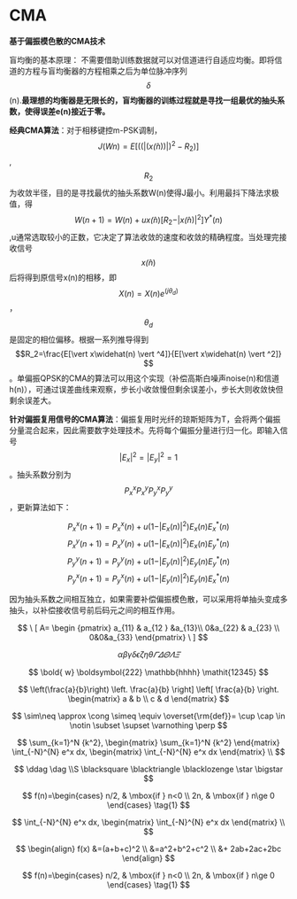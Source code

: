 # CMA

**基于偏振模色散的CMA技术**

盲均衡的基本原理： 不需要借助训练数据就可以对信道进行自适应均衡。即将信道的方程与盲均衡器的方程相乘之后为单位脉冲序列$$ \delta$$\(n\).**最理想的均衡器是无限长的，盲均衡器的训练过程就是寻找一组最优的抽头系数，使得误差e\(n\)接近于零。**

**经典CMA算法**：对于相移键控m-PSK调制，$$J(Wn)=E[((\vert (x\widehat(n)) \vert)^2-R_2)]$$,$$R_2$$为收敛半径，目的是寻找最优的抽头系数W\(n\)使得J最小。利用最抖下降法求极值，得$$ W(n+1)=W(n)+ux\widehat(n)[R_2-\vert x\widehat(n) \vert^2]Y^*(n) $$,u通常选取较小的正数，它决定了算法收敛的速度和收敛的精确程度。当处理完接收信号$$x\widehat(n)$$后将得到原信号x\(n\)的相移，即$$X(n)=X(n)e^(j \theta_d)$$，$$\theta_d$$是固定的相位偏移。根据一系列推导得到$$R_2=\frac{E[\vert x\widehat(n) \vert ^4]}{E[\vert x\widehat(n) \vert ^2]} $$。单偏振QPSK的CMA的算法可以用这个实现（补偿高斯白噪声noise\(n\)和信道h\(n\)），可通过误差曲线来观察，步长小收敛慢但剩余误差小，步长大则收敛快但剩余误差大。

**针对偏振复用信号的CMA算法**：偏振复用时光纤的琼斯矩阵为T，会将两个偏振分量混合起来，因此需要数字处理技术。先将每个偏振分量进行归一化。即输入信号$$\vert E_x \vert ^2=\vert E_y \vert^2 =1$$。抽头系数分别为$$P_x^x P_x^y P_y^x P_y^y$$，更新算法如下：

$$P_x^x(n+1)=P_x^x(n)+u(1-\vert E_x(n)\vert ^2)E_x(n)E_x^*(n)$$$$P_x^y(n+1)=P_x^y(n)+u(1-\vert E_x(n)\vert ^2)E_x(n)E_y^*(n)$$$$P_y^y(n+1)=P_y^y(n)+u(1-\vert E_y(n)\vert ^2)E_y(n)E_y^*(n)$$$$P_y^x(n+1)=P_y^x(n)+u(1-\vert E_y(n)\vert ^2)E_y(n)E_x^*(n)$$

因为抽头系数之间相互独立，如果需要补偿偏振模色散，可以采用将单抽头变成多抽头，以补偿接收信号前后码元之间的相互作用。

$$
\ [  A= \begin {pmatrix} a_{11} & a_{12 } &a_{13}\\  0&a_{22} & a_{23} \\  0&0&a_{33} \end{pmatrix} \ ]
$$

$$
\alpha \beta \gamma \delta \epsilon \zeta \eta \theta\varGamma \varDelta \varTheta \varLambda \varXi
$$

$$
\bold{ w}  \boldsymbol{222} \mathbb{hhhh} \mathit{12345}
$$

$$
\left(\frac{a}{b}\right) \left. \frac{a}{b} \right] \left[ \frac{a}{b} \right. 
\begin{matrix}
a & b \\
c & d 
\end{matrix}
$$

$$
\sim\neq \approx \cong \simeq \equiv \overset{\rm{def}}= \cup \cap \in \notin \subset \supset \varnothing \perp
$$

$$
\sum_{k=1}^N {k^2},
\begin{matrix} \sum_{k=1}^N {k^2} \end{matrix}
\int_{-N}^{N} e^x dx,
\begin{matrix} \int_{-N}^{N} e^x dx \end{matrix} \\
$$

$$
\ddag  \dag  \\S \blacksquare \blacktriangle \blacklozenge \star \bigstar
$$

$$
f(n)=\begin{cases}
n/2, & \mbox{if   } n<0 \\
2n,  & \mbox{if   } n\ge 0
\end{cases} \tag{1}
$$

$$
\int_{-N}^{N} e^x dx,
\begin{matrix} \int_{-N}^{N} e^x dx \end{matrix} \\
$$

$$
\begin{align}
f(x) &=(a+b+c)^2   \\
      &=a^2+b^2+c^2 \\
      &+ 2ab+2ac+2bc 
\end{align}
$$

$$
f(n)=\begin{cases}
n/2, & \mbox{if   } n<0 \\
2n,  & \mbox{if   } n\ge 0
\end{cases} \tag{1}
$$



